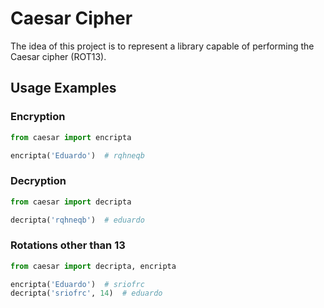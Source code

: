 # Caesar Cipher

The idea of this project is to represent a library capable of performing the Caesar cipher (ROT13).

## Usage Examples

### Encryption

```python
from caesar import encripta

encripta('Eduardo')  # rqhneqb
```

### Decryption
```python
from caesar import decripta

decripta('rqhneqb')  # eduardo
```

### Rotations other than 13
```python
from caesar import decripta, encripta

encripta('Eduardo')  # sriofrc
decripta('sriofrc', 14)  # eduardo
```